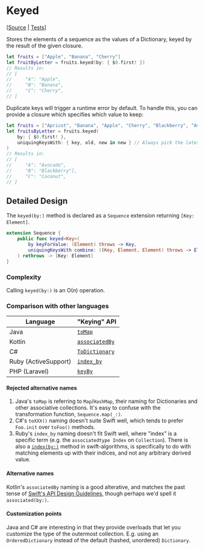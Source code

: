 # Keyed

[[Source](https://github.com/apple/swift-algorithms/blob/main/Sources/Algorithms/Keyed.swift) | 
 [Tests](https://github.com/apple/swift-algorithms/blob/main/Tests/SwiftAlgorithmsTests/KeyedTests.swift)]

Stores the elements of a sequence as the values of a Dictionary, keyed by the result of the given closure.

```swift
let fruits = ["Apple", "Banana", "Cherry"]
let fruitByLetter = fruits.keyed(by: { $0.first! })
// Results in:
// [
//     "A": "Apple",
//     "B": "Banana",
//     "C": "Cherry",
// ]
```

Duplicate keys will trigger a runtime error by default. To handle this, you can provide a closure which specifies which value to keep:

```swift
let fruits = ["Apricot", "Banana", "Apple", "Cherry", "Blackberry", "Avocado", "Coconut"]
let fruitsByLetter = fruits.keyed(
    by: { $0.first! },
    uniquingKeysWith: { key, old, new in new } // Always pick the latest fruit
)
// Results in:
// [
//     "A": "Avocado",
//     "B": "Blackberry"],
//     "C": "Coconut",
// ]
```

## Detailed Design

The `keyed(by:)` method is declared as a `Sequence` extension returning `[Key: Element]`.

```swift
extension Sequence {
    public func keyed<Key>(
        by keyForValue: (Element) throws -> Key,
        uniquingKeysWith combine: ((Key, Element, Element) throws -> Element)? = nil
    ) rethrows -> [Key: Element]
}
```

### Complexity

Calling `keyed(by:)` is an O(_n_) operation.

### Comparison with other languages

| Language      | "Keying" API |
|---------------|-------------|
| Java          | [`toMap`](https://docs.oracle.com/en/java/javase/20/docs/api/java.base/java/util/stream/Collectors.html#toMap(java.util.function.Function,java.util.function.Function)) |
| Kotlin        | [`associatedBy`](https://kotlinlang.org/api/latest/jvm/stdlib/kotlin.collections/associate-by.html) |
| C#            | [`ToDictionary`](https://learn.microsoft.com/en-us/dotnet/api/system.linq.enumerable.todictionary?view=net-7.0#system-linq-enumerable-todictionary) |
| Ruby (ActiveSupport) | [`index_by`](https://rubydoc.info/gems/activesupport/7.0.5/Enumerable#index_by-instance_method) |
| PHP (Laravel) | [`keyBy`](https://laravel.com/docs/10.x/collections#method-keyby) |

#### Rejected alternative names

1. Java's `toMap` is referring to `Map`/`HashMap`, their naming for Dictionaries and other associative collections. It's easy to confuse with the transformation function, `Sequence.map(_:)`.
2. C#'s `toXXX()` naming doesn't suite Swift well, which tends to prefer `Foo.init` over `toFoo()` methods.
3. Ruby's `index_by` naming doesn't fit Swift well, where "index" is a specific term (e.g. the `associatedtype Index` on `Collection`). There is also a [`index(by:)`](Index.md) method in swift-algorithms, is specifically to do with matching elements up with their indices, and not any arbitrary derived value.

#### Alternative names

Kotlin's `associatedBy` naming is a good alterative, and matches the past tense of [Swift's API Design Guidelines](https://www.swift.org/documentation/api-design-guidelines/), though perhaps we'd spell it `associated(by:)`.

#### Customization points

Java and C# are interesting in that they provide overloads that let you customize the type of the outermost collection. E.g. using an `OrderedDictionary` instead of the default (hashed, unordered) `Dictionary`.

